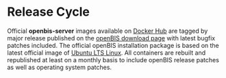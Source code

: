 # Release Cycle

Official **openbis-server** images available on [Docker Hub](https://hub.docker.com/r/openbis/) are tagged by major release published on the [openBIS download page](https://unlimited.ethz.ch/display/openbis/Production+Releases) with latest bugfix patches included. The official openBIS installation package is based on the latest official image of [Ubuntu LTS Linux](https://releases.ubuntu.com). All containers are rebuilt and republished at least on a monthly basis to include openBIS release patches as well as operating system patches.
